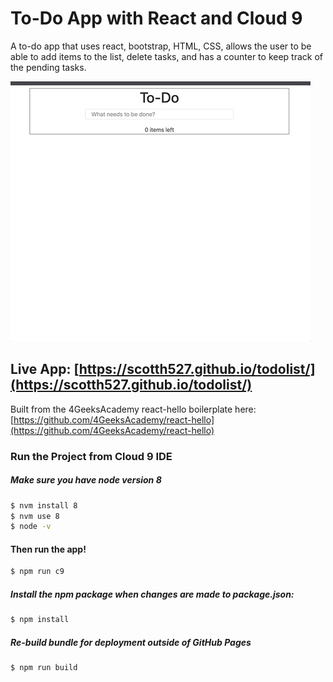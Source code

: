 # To-Do App with React and Cloud 9

A to-do app that uses react, bootstrap, HTML, CSS, allows the user to be able to add items to the list, delete tasks, and has a counter to keep track of the pending tasks. 

![Gif](./example.gif)

## Live App: [https://scotth527.github.io/todolist/](https://scotth527.github.io/todolist/)

Built from the 4GeeksAcademy react-hello boilerplate here: [https://github.com/4GeeksAcademy/react-hello](https://github.com/4GeeksAcademy/react-hello)

### Run the Project from Cloud 9 IDE

##### Make sure you have node version 8
```sh
$ nvm install 8
$ nvm use 8
$ node -v
```

#### Then run the app!
```sh
$ npm run c9
```

##### Install the npm package when changes are made to package.json:
```sh
$ npm install
```

##### Re-build bundle for deployment outside of GitHub Pages

```sh
$ npm run build
```